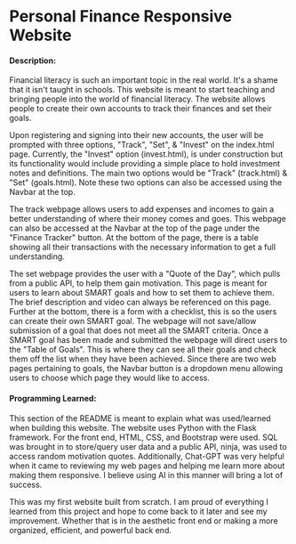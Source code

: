 # Personal Finance Responsive Website

#### Description:
Financial literacy is such an important topic in the real world. It's a shame that it isn't taught in schools. This website is meant to start teaching and bringing people into the world of financial literacy. The website allows people to create their own accounts to track their finances and set their goals. 

Upon registering and signing into their new accounts, the user will be prompted with three options, "Track", "Set", & "Invest" on the index.html page. Currently, the "Invest" option (invest.html), is under construction but its functionality would include providing a simple place to hold investment notes and definitions. The main two options would be "Track" (track.html) & "Set" (goals.html). Note these two options can also be accessed using the Navbar at the top. 

The track webpage allows users to add expenses and incomes to gain a better understanding of where their money comes and goes. This webpage can also be accessed at the Navbar at the top of the page under the "Finance Tracker" button. At the bottom of the page, there is a table showing all their transactions with the necessary information to get a full understanding.  

The set webpage provides the user with a "Quote of the Day", which pulls from a public API, to help them gain motivation. This page is meant for users to learn about SMART goals and how to set them to achieve them. The brief description and video can always be referenced on this page. Further at the bottom, there is a form with a checklist, this is so the users can create their own SMART goal. The webpage will not save/allow submission of a goal that does not meet all the SMART criteria. Once a SMART goal has been made and submitted the webpage will direct users to the "Table of Goals". This is where they can see all their goals and check them off the list when they have been achieved. Since there are two web pages pertaining to goals, the Navbar button is a dropdown menu allowing users to choose which page they would like to access. 

#### Programming Learned:
This section of the README is meant to explain what was used/learned when building this website. The website uses Python with the Flask framework. For the front end, HTML, CSS, and Bootstrap were used. SQL was brought in to store/query user data and a public API, ninja, was used to access random motivation quotes. Additionally, Chat-GPT was very helpful when it came to reviewing my web pages and helping me learn more about making them responsive. I believe using AI in this manner will bring a lot of success. 

This was my first website built from scratch. I am proud of everything I learned from this project and hope to come back to it later and see my improvement. Whether that is in the aesthetic front end or making a more organized, efficient, and powerful back end. 
